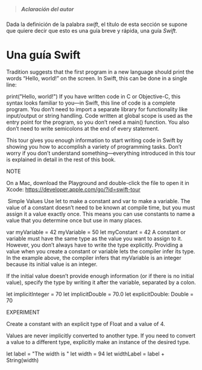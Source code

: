 > ##### Aclaración del autor
Dada la definición de la palabra _swift_, el título de esta sección se supone que quiere decir que esto es una guía breve y rápida, una guía _Swift_.

# Una guía Swift
Tradition suggests that the first program in a new language should print the words “Hello, world!” on the screen. In Swift, this can be done in a single line:

print("Hello, world!")
If you have written code in C or Objective-C, this syntax looks familiar to you—in Swift, this line of code is a complete program. You don’t need to import a separate library for functionality like input/output or string handling. Code written at global scope is used as the entry point for the program, so you don’t need a main() function. You also don’t need to write semicolons at the end of every statement.

This tour gives you enough information to start writing code in Swift by showing you how to accomplish a variety of programming tasks. Don’t worry if you don’t understand something—everything introduced in this tour is explained in detail in the rest of this book.

NOTE

On a Mac, download the Playground and double-click the file to open it in Xcode: https://developer.apple.com/go/?id=swift-tour

‌
Simple Values
Use let to make a constant and var to make a variable. The value of a constant doesn’t need to be known at compile time, but you must assign it a value exactly once. This means you can use constants to name a value that you determine once but use in many places.

var myVariable = 42
myVariable = 50
let myConstant = 42
A constant or variable must have the same type as the value you want to assign to it. However, you don’t always have to write the type explicitly. Providing a value when you create a constant or variable lets the compiler infer its type. In the example above, the compiler infers that myVariable is an integer because its initial value is an integer.

If the initial value doesn’t provide enough information (or if there is no initial value), specify the type by writing it after the variable, separated by a colon.

let implicitInteger = 70
let implicitDouble = 70.0
let explicitDouble: Double = 70

EXPERIMENT

Create a constant with an explicit type of Float and a value of 4.

Values are never implicitly converted to another type. If you need to convert a value to a different type, explicitly make an instance of the desired type.

let label = "The width is "
let width = 94
let widthLabel = label + String(width)